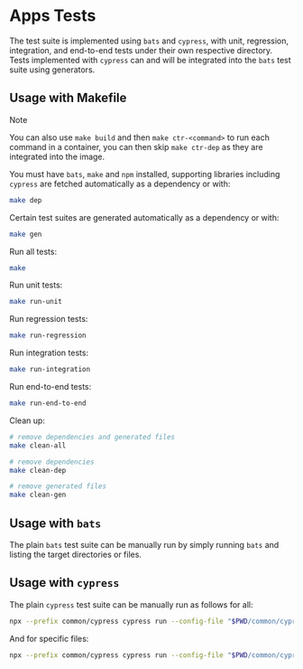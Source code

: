 # Apps Tests

The test suite is implemented using `bats` and `cypress`, with unit, regression, integration, and end-to-end tests under their own respective directory.
Tests implemented with `cypress` can and will be integrated into the `bats` test suite using generators.

## Usage with Makefile

> [!note]
> You can also use `make build` and then `make ctr-<command>` to run each command in a container, you can then skip `make ctr-dep` as they are integrated into the image.

You must have `bats`, `make` and `npm` installed, supporting libraries including `cypress` are fetched automatically as a dependency or with:

```bash
make dep
```

Certain test suites are generated automatically as a dependency or with:

```bash
make gen
```

Run all tests:

```bash
make
```

Run unit tests:

```bash
make run-unit
```

Run regression tests:

```bash
make run-regression
```

Run integration tests:

```bash
make run-integration
```

Run end-to-end tests:

```bash
make run-end-to-end
```

Clean up:

```bash
# remove dependencies and generated files
make clean-all

# remove dependencies
make clean-dep

# remove generated files
make clean-gen
```

## Usage with `bats`

The plain `bats` test suite can be manually run by simply running `bats` and listing the target directories or files.

## Usage with `cypress`

The plain `cypress` test suite can be manually run as follows for all:

```bash
npx --prefix common/cypress cypress run --config-file "$PWD/common/cypress/cypress.config.js" --project <.|unit|regression|integration|end-to-end>
```

And for specific files:

```bash
npx --prefix common/cypress cypress run --config-file "$PWD/common/cypress/cypress.config.js" --project <.|unit|regression|integration|end-to-end> --spec <path/to/file>
```
